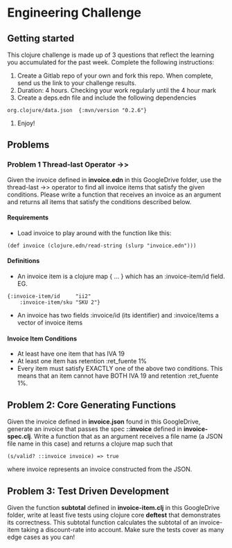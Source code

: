 # Engineering Challenge

## Getting started

This clojure challenge is made up of 3 questions that reflect the learning you accumulated for the past week. Complete the following instructions:

1. Create a Gitlab repo of your own and fork this repo. When complete, send us the link to your challenge results.
1. Duration: 4 hours. Checking your work regularly until the 4 hour mark
1. Create a deps.edn file and include the following dependencies

```
org.clojure/data.json  {:mvn/version "0.2.6"}
```

1. Enjoy!
## Problems
### Problem 1 Thread-last Operator ->>
Given the invoice defined in **invoice.edn** in this GoogleDrive folder, use the thread-last ->> operator to find all invoice items that satisfy the given conditions. Please write a function that receives an invoice as an argument and returns all items that satisfy the conditions described below.
#### Requirements
- Load invoice to play around with the function like this:

```
(def invoice (clojure.edn/read-string (slurp "invoice.edn")))
```

#### Definitions
- An invoice item is a clojure map { … } which has an :invoice-item/id field. EG.

```
{:invoice-item/id     "ii2"  
    :invoice-item/sku "SKU 2"}
```

- An invoice has two fields :invoice/id (its identifier) and :invoice/items a vector of invoice items

#### Invoice Item Conditions
- At least have one item that has IVA 19
- At least one item has retention :ret\_fuente 1%
- Every item must satisfy EXACTLY one of the above two conditions. This means that an item cannot have BOTH IVA 19 and retention :ret\_fuente 1%.
## Problem 2: Core Generating Functions
  Given the invoice defined in **invoice.json** found in this GoogleDrive, generate an invoice that passes the spec **::invoice** defined in **invoice-spec.clj**. Write a function that as an argument receives a file name (a JSON file name in this case) and returns a clojure map such that

```
(s/valid? ::invoice invoice) => true 
```

where invoice represents an invoice constructed from the JSON.
## Problem 3: Test Driven Development
Given the function **subtotal** defined in **invoice-item.clj** in this GoogleDrive folder, write at least five tests using clojure core **deftest** that demonstrates its correctness. This subtotal function calculates the subtotal of an invoice-item taking a discount-rate into account. Make sure the tests cover as many edge cases as you can!





